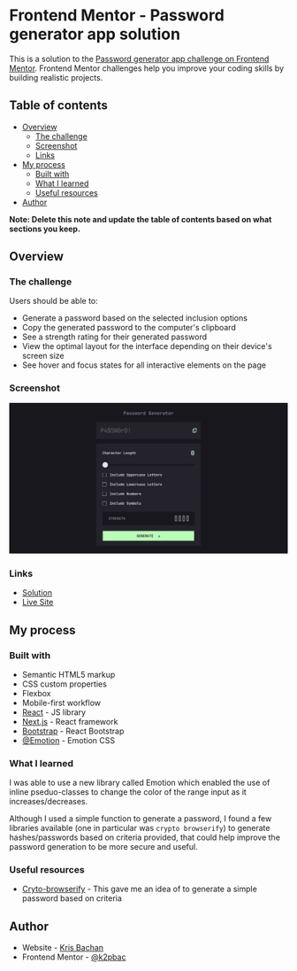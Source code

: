 # Frontend Mentor - Password generator app solution

This is a solution to the [Password generator app challenge on Frontend Mentor](https://www.frontendmentor.io/challenges/password-generator-app-Mr8CLycqjh). Frontend Mentor challenges help you improve your coding skills by building realistic projects.

## Table of contents

- [Overview](#overview)
  - [The challenge](#the-challenge)
  - [Screenshot](#screenshot)
  - [Links](#links)
- [My process](#my-process)
  - [Built with](#built-with)
  - [What I learned](#what-i-learned)
  - [Useful resources](#useful-resources)
- [Author](#author)

**Note: Delete this note and update the table of contents based on what sections you keep.**

## Overview

### The challenge

Users should be able to:

- Generate a password based on the selected inclusion options
- Copy the generated password to the computer's clipboard
- See a strength rating for their generated password
- View the optimal layout for the interface depending on their device's screen size
- See hover and focus states for all interactive elements on the page

### Screenshot

![](./public/screenshot.png)

### Links

- [Solution](https://www.frontendmentor.io/solutions/responsive-password-generator-mVkrl4-NaQ)
- [Live Site](https://password-generator-ten-gray.vercel.app/)

## My process

### Built with

- Semantic HTML5 markup
- CSS custom properties
- Flexbox
- Mobile-first workflow
- [React](https://reactjs.org/) - JS library
- [Next.js](https://nextjs.org/) - React framework
- [Bootstrap](https://react-bootstrap.netlify.app/) - React Bootstrap
- [@Emotion](https://emotion.sh/docs/introduction) - Emotion CSS

### What I learned

I was able to use a new library called Emotion which enabled the use of inline pseduo-classes to change the color of the range input as it increases/decreases.

Although I used a simple function to generate a password, I found a few libraries available (one in particular was `crypto browserify`) to generate hashes/passwords based on criteria provided, that could help improve the password generation to be more secure and useful.

### Useful resources

- [Cryto-browserify](https://www.npmjs.com/package/crypto-browserify) - This gave me an idea of to generate a simple password based on criteria

## Author

- Website - [Kris Bachan](https://kris-bachan-portfolio.vercel.app/)
- Frontend Mentor - [@k2pbac](https://www.frontendmentor.io/profile/k2pbac)
